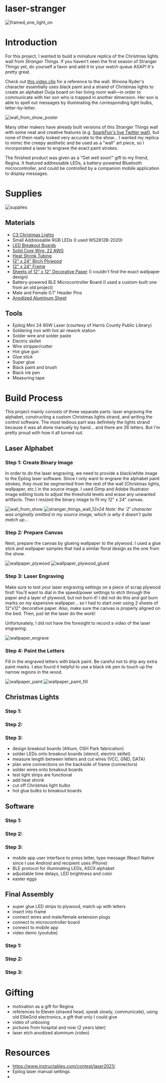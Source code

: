 # laser-stranger
![framed_one_light_on](https://user-images.githubusercontent.com/1174029/144354003-ca20dbc3-cf82-4640-ae4c-c142b6783144.JPG)

# Introduction
For this project, I wanted to build a miniature replica of the Christmas lights wall from _Stranger Things_. If you haven't seen the first season of Stranger Things yet, do yourself a favor and add it to your watch queue ASAP! It's pretty great. 

Check out [this video clip](https://youtu.be/jIQ9z2bxXyg?t=145) for a reference to the wall. Winona Ryder's character essentially uses black paint and a strand of Christmas lights to create an alphabet Ouija board on her living room wall—in order to communicate with her son who is trapped in another dimension. Her son is able to spell out messages by illuminating the corresponding light bulbs, letter-by-letter.

![wall_from_show_poster](https://user-images.githubusercontent.com/1174029/144354030-8ee90029-8864-4493-968d-61834825d295.jpg)

Many other makers have already built versions of this Stranger Things wall with some neat and creative features (e.g. [SparkFun's live Twitter wall](https://youtu.be/ZkAxEGFXsic)), but none of them really looked very accurate to the show... I wanted my replica to mimic the creepy aesthetic and be used as a "wall" art piece, so I incorporated a laser to engrave the exact paint strokes. 

The finished product was given as a "Get well soon!" gift to my friend, Regina. It featured addressable LEDs, a battery-powered Bluetooth microcontroller, and could be controlled by a companion mobile application to display messages. 


# Supplies
![supplies](https://user-images.githubusercontent.com/1174029/144354061-fc948fe1-e66d-489a-b540-ea46305cba26.JPG)

## Materials
- [C3 Christmas Lights](https://smile.amazon.com/gp/product/B07G742KHQ)
- Small Addressable RGB LEDs (I used WS2812B-2020)
- [LED Breakout Boards](https://oshpark.com/shared_projects/YB6BNPro)
- [Solid Core Wire, 22 AWG](https://smile.amazon.com/gp/product/B077HRKYB1)
- [Heat Shrink Tubing](https://smile.amazon.com/gp/product/B071H5XC7C)
- [12" x 24" Birch Plywood](https://smile.amazon.com/gp/product/B07F1WGHQW)
- [12" x 24" Frame](https://smile.amazon.com/gp/product/B003DREKD0/)
- [Sheets of 12" x 12" Decorative Paper](https://www.romosawall.com/press-floral-wallpaper-ivory/) (I couldn't find the exact wallpaper design)
- Battery-powered BLE Microcontroller Board (I used a custom-built one from an old project)
- Male and Female 0.1" Header Pins
- [Anodized Aluminum Sheet](https://smile.amazon.com/gp/product/B07CMQXWP5/)

## Tools
- Epilog Mini 24 60W Laser (courtesy of Harris County Public Library)
- Soldering iron with hot air rework station
- Solder wire and solder paste
- Electric skillet
- Wire stripper/cutter
- Hot glue gun
- Glue stick
- Super glue
- Black paint and brush
- Black ink pen
- Measuring tape


# Build Process
This project mainly consists of three separate parts: laser engraving the alphabet, constructing a custom Christmas lights strand, and writing the control software. The most tedious part was definitely the lights strand because it was all done manually by hand... and there are 26 letters. But I'm pretty proud with how it all turned out.

## Laser Alphabet
### Step 1: Create Binary Image
In order to do the laser engraving, we need to provide a black/white image to the Epilog laser software. Since I only want to engrave the alphabet paint strokes, they must be segmented from the rest of the wall (Christmas lights, wallpaper, etc.) in the source image. I used Gimp and Adobe Illustrator image editing tools to adjust the threshold levels and erase any unwanted artifacts. Then I resized the binary image to fit my 12" x 24" canvas.

![wall_from_show](https://user-images.githubusercontent.com/1174029/144355141-9549f3a1-f3ae-4618-997d-a9257df9c37a.png)
![stranger_things_wall_12x24](https://user-images.githubusercontent.com/1174029/144355174-6eaa01c5-e9fe-4e6d-91ba-6f44241f0b2d.png)
_Note: the 'Z' character was originally omitted in my source image, which is why it doesn't quite match up..._

### Step 2: Prepare Canvas
Next, prepare the canvas by glueing wallpaper to the plywood. I used a glue stick and wallpaper samples that had a similar floral design as the one from the show.

![wallpaper_plywood](https://user-images.githubusercontent.com/1174029/144361759-4bdf11ba-9a60-4ef7-a2f2-298d816305fd.JPG)
![wallpaper_plywood_glued](https://user-images.githubusercontent.com/1174029/144359100-5434d9df-c20c-4e49-bd60-042c01dd4292.JPG)

### Step 3: Laser Engraving
Make sure to test your laser engraving settings on a piece of scrap plywood first! You'll want to dial in the speed/power settings to etch through the paper and a layer of plywood, but not burn it! I did not do this and got burn marks on my expensive wallpaper... so I had to start over using 2 sheets of 12"x12" decorative paper. Also, make sure the canvas is properly aligned on the bed. Then, just let the laser do the work!

Unfortunately, I did not have the foresight to record a video of the laser engraving.

![wallpaper_engrave](https://user-images.githubusercontent.com/1174029/144360150-4fc4c89c-ab6e-4679-9abf-62990722078a.JPG)

### Step 4: Paint the Letters
Fill in the engraved letters with black paint. Be careful not to drip any extra paint marks. I also found it helpful to use a black ink pen to touch up the narrow regions in the wood. 

![wallpaper_paint](https://user-images.githubusercontent.com/1174029/144360478-1b1536e9-b6ec-4667-86e8-f1909f7566e5.JPG)
![wallpaper_paint_fill](https://user-images.githubusercontent.com/1174029/144360471-b4842591-c69e-4a59-a4fa-5a8687cabcc8.JPG)


## Christmas Lights
### Step 1: 
### Step 2: 
### Step 3: 
- design breakout boards (Altium, OSH Park fabrication)
- solder LEDs onto breakout boards (stencil, electric skillet)
- measure length between letters and cut wires (VCC, GND, DATA)
- plan wire connections on the backside of frame (connectors)
- solder wires onto breakout boards
- test light strips are functional
- add heat shrink
- cut off Christmas light bulbs
- hot glue bulbs to breakout boards

## Software
### Step 1: 
### Step 2: 
### Step 3: 
- mobile app user interface to press letter, type message (React Native since I use Android and recipient uses iPhone)
- BLE protocol for illuminating LEDs, ASCII alphabet
- adjustable time delays, LED brightness and color
- easter eggs

## Final Assembly
- super glue LED strips to plywood, match up with letters
- insert into frame
- connect wires and male/female extension plugs
- connect to microcontroller board
- connect to mobile app
- video demo (youtube)
### Step 1: 
### Step 2: 
### Step 3: 


# Gifting
- motivation as a gift for Regina
- references to Eleven (shaved head, speak slowly, communicate), using old EllieGrid electronics, a gift that only I could give
- video of unboxing
- pictures from hospital and now (2 years later)
- laser etch anodized aluminum (video)


# Resources
- https://www.instructables.com/contest/laser2021/
- Epilog laser manual settings
- 
